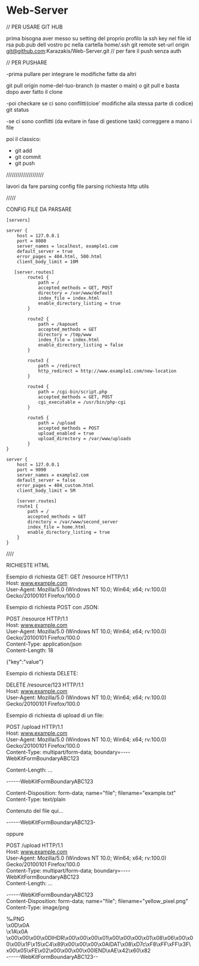 # Web-Server

// PER USARE GIT HUB

prima bisogna aver messo su setting del proprio profilo la ssh key nel file id rsa pub.pub dell vostro pc nella cartella home/.ssh
git remote set-url origin git@github.com:Karazakis/Web-Server.git // per fare il push senza auth


// PER PUSHARE 

-prima pullare per integrare le modifiche fatte da altri 

git pull origin nome-del-tuo-branch (o master o main)  o git pull e basta dopo aver fatto il clone

-poi checkare se ci sono conflitti(cioe' modifiche alla stessa parte di codice)
git status

-se ci sono conflitti (da evitare in fase di gestione task) correggere a mano i file

poi il classico:

- git add
- git commit
- git push


////////////////////

lavori da fare
parsing config file
parsing richiesta http
utils


/////

CONFIG FILE DA PARSARE

    [servers]
    
    server {
        host = 127.0.0.1
        port = 8080
        server_names = localhost, example1.com
        default_server = true
        error_pages = 404.html, 500.html
        client_body_limit = 10M
    
       [server.routes]
            route1 {
                path = /
                accepted_methods = GET, POST
                directory = /var/www/default
                index_file = index.html
                enable_directory_listing = true
            }
        
            route2 {
                path = /kapouet
                accepted_methods = GET
                directory = /tmp/www
                index_file = index.html
                enable_directory_listing = false
            }
            
            route3 {
                path = /redirect
                http_redirect = http://www.example1.com/new-location
            }
            
            route4 {
                path = /cgi-bin/script.php
                accepted_methods = GET, POST
                cgi_executable = /usr/bin/php-cgi
            }
            
            route5 {
                path = /upload
                accepted_methods = POST
                upload_enabled = true
                upload_directory = /var/www/uploads
            }
    }
    
    server {
        host = 127.0.0.1
        port = 9090
        server_names = example2.com
        default_server = false
        error_pages = 404_custom.html
        client_body_limit = 5M
    
        [server.routes]
        route1 {
            path = /
            accepted_methods = GET
            directory = /var/www/second_server
            index_file = home.html
            enable_directory_listing = true
        }
    }


////

RICHIESTE HTML

Esempio di richiesta GET:
GET /resource HTTP/1.1<br>
Host: www.example.com<br>
User-Agent: Mozilla/5.0 (Windows NT 10.0; Win64; x64; rv:100.0) Gecko/20100101 Firefox/100.0<br>


Esempio di richiesta POST con JSON:

POST /resource HTTP/1.1<br>
Host: www.example.com<br>
User-Agent: Mozilla/5.0 (Windows NT 10.0; Win64; x64; rv:100.0) Gecko/20100101 Firefox/100.0<br>
Content-Type: application/json<br>
Content-Length: 18<br>

{"key":"value"}


Esempio di richiesta DELETE:

DELETE /resource/123 HTTP/1.1<br>
Host: www.example.com<br>
User-Agent: Mozilla/5.0 (Windows NT 10.0; Win64; x64; rv:100.0) Gecko/20100101 Firefox/100.0<br>


Esempio di richiesta di upload di un file:

POST /upload HTTP/1.1<br>
Host: www.example.com<br>
User-Agent: Mozilla/5.0 (Windows NT 10.0; Win64; x64; rv:100.0) Gecko/20100101 Firefox/100.0<br>
Content-Type: multipart/form-data; boundary=----WebKitFormBoundaryABC123<br>

Content-Length: ...

------WebKitFormBoundaryABC123

Content-Disposition: form-data; name="file"; filename="example.txt"<br>
Content-Type: text/plain<br>


Contenuto del file qui...

------WebKitFormBoundaryABC123-


oppure

POST /upload HTTP/1.1<br>
Host: www.example.com<br>
User-Agent: Mozilla/5.0 (Windows NT 10.0; Win64; x64; rv:100.0) Gecko/20100101 Firefox/100.0<br>
Content-Type: multipart/form-data; boundary=----WebKitFormBoundaryABC123<br>
Content-Length: ...<br>

------WebKitFormBoundaryABC123<br>
Content-Disposition: form-data; name="file"; filename="yellow_pixel.png"<br>
Content-Type: image/png<br>

‰PNG<br>
\x0D\x0A<br>
\x1A\x0A<br>
\x00\x00\x00\x0DIHDR\x00\x00\x00\x01\x00\x00\x00\x01\x08\x06\x00\x00\x00\x1F\x15\xC4\x89\x00\x00\x00\x0AIDAT\x08\xD7c\xF8\xFF\xFF\x3F\x00\x05\xFE\x02\x00\x00\x00\x00IEND\xAE\x42\x60\x82<br>
------WebKitFormBoundaryABC123--
